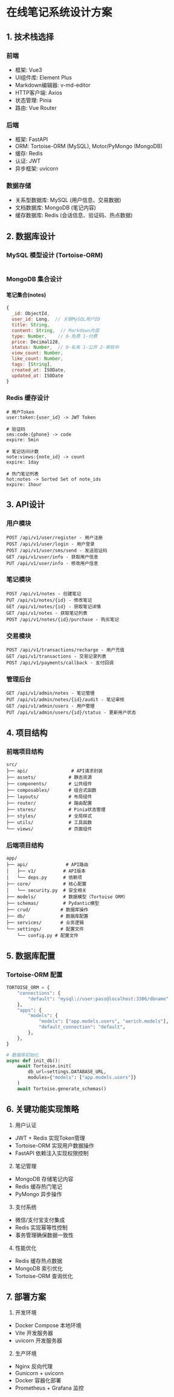 # 在线笔记系统设计方案

## 1. 技术栈选择

### 前端
- 框架: Vue3
- UI组件库: Element Plus
- Markdown编辑器: v-md-editor
- HTTP客户端: Axios
- 状态管理: Pinia
- 路由: Vue Router

### 后端
- 框架: FastAPI
- ORM: Tortoise-ORM (MySQL), Motor/PyMongo (MongoDB)
- 缓存: Redis
- 认证: JWT
- 异步框架: uvicorn

### 数据存储
- 关系型数据库: MySQL (用户信息、交易数据)
- 文档数据库: MongoDB (笔记内容)
- 缓存数据库: Redis (会话信息、验证码、热点数据)

## 2. 数据库设计

### MySQL 模型设计 (Tortoise-ORM)

```python

```

### MongoDB 集合设计

#### 笔记集合(notes)
```javascript
{
  _id: ObjectId,
  user_id: Long,  // 关联MySQL用户ID
  title: String,
  content: String,  // Markdown内容
  type: Number,    // 0-免费 1-付费
  price: Decimal128,
  status: Number,  // 0-私有 1-公开 2-审核中
  view_count: Number,
  like_count: Number,
  tags: [String],
  created_at: ISODate,
  updated_at: ISODate
}
```

### Redis 缓存设计
```
# 用户Token
user:token:{user_id} -> JWT Token

# 验证码
sms:code:{phone} -> code
expire: 5min

# 笔记访问计数
note:views:{note_id} -> count
expire: 1day

# 热门笔记列表
hot:notes -> Sorted Set of note_ids
expire: 1hour
```

## 3. API设计

### 用户模块
```
POST /api/v1/user/register - 用户注册
POST /api/v1/user/login - 用户登录
POST /api/v1/user/sms/send - 发送验证码
GET /api/v1/user/info - 获取用户信息
PUT /api/v1/user/info - 修改用户信息
```

### 笔记模块
```
POST /api/v1/notes - 创建笔记
PUT /api/v1/notes/{id} - 修改笔记
GET /api/v1/notes/{id} - 获取笔记详情
GET /api/v1/notes - 获取笔记列表
POST /api/v1/notes/{id}/purchase - 购买笔记
```

### 交易模块
```
POST /api/v1/transactions/recharge - 用户充值
GET /api/v1/transactions - 交易记录列表
POST /api/v1/payments/callback - 支付回调
```

### 管理后台
```
GET /api/v1/admin/notes - 笔记管理
PUT /api/v1/admin/notes/{id}/audit - 笔记审核
GET /api/v1/admin/users - 用户管理
PUT /api/v1/admin/users/{id}/status - 更新用户状态
```

## 4. 项目结构

### 前端项目结构
```
src/
├── api/                # API请求封装
├── assets/            # 静态资源
├── components/        # 公共组件
├── composables/       # 组合式函数
├── layouts/           # 布局组件
├── router/            # 路由配置
├── stores/            # Pinia状态管理
├── styles/            # 全局样式
├── utils/             # 工具函数
└── views/             # 页面组件
```

### 后端项目结构
```
app/
├── api/              # API路由
│   ├── v1/          # API版本
│   └── deps.py      # 依赖项
├── core/            # 核心配置
│   └── security.py  # 安全相关
├── models/          # 数据模型（Tortoise ORM）
├── schemas/         # Pydantic模型
├── crud/           # 数据库操作
├── db/             # 数据库配置
├── services/       # 业务逻辑
└── settings/       # 配置文件  
    └── config.py # 配置文件
```

## 5. 数据库配置

### Tortoise-ORM 配置
```python
TORTOISE_ORM = {
    "connections": {
        "default": "mysql://user:pass@localhost:3306/dbname"
    },
    "apps": {
        "models": {
            "models": ["app.models.users", "aerich.models"],
            "default_connection": "default",
        },
    },
}

# 数据库初始化
async def init_db():
    await Tortoise.init(
        db_url=settings.DATABASE_URL,
        modules={"models": ["app.models.users"]}
    )
    await Tortoise.generate_schemas()
```

## 6. 关键功能实现策略

1. 用户认证
- JWT + Redis 实现Token管理
- Tortoise-ORM 实现用户数据操作
- FastAPI 依赖注入实现权限控制

2. 笔记管理
- MongoDB 存储笔记内容
- Redis 缓存热门笔记
- PyMongo 异步操作

3. 支付系统
- 微信/支付宝支付集成
- Redis 实现幂等性控制
- 事务管理确保数据一致性

4. 性能优化
- Redis 缓存热点数据
- MongoDB 索引优化
- Tortoise-ORM 查询优化

## 7. 部署方案

1. 开发环境
- Docker Compose 本地环境
- Vite 开发服务器
- uvicorn 开发服务器

2. 生产环境
- Nginx 反向代理
- Gunicorn + uvicorn
- Docker 容器化部署
- Prometheus + Grafana 监控
